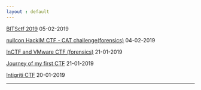 ```yaml
---
layout : default
---
```


[BITSctf 2019](https://r0hansh.github.io/posts/bitsctf.html) 05-02-2019

[nullcon HackIM CTF - CAT challenge(forensics)](https://r0hansh.github.io/posts/nullcon19-first-blood-cat.html)   04-02-2019

[InCTF and VMware CTF (forensics)](https://r0hansh.github.io/posts/InCTF-and-VMware-CTF.html)       21-01-2019

[Journey of my first CTF](https://r0hansh.github.io/posts/journey-of-my-first-ctf.html)       21-01-2019

[Intigriti CTF](http://r0hansh.github.io/posts/intigriti-CTF.html)        20-01-2019

---
